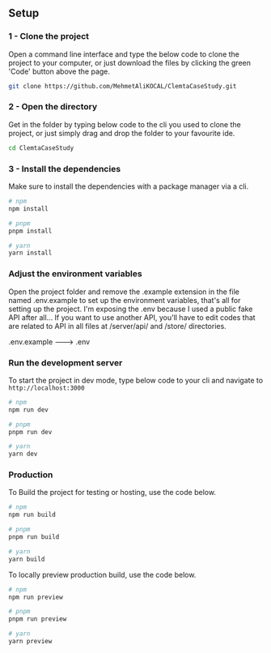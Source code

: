 ## Setup

### 1 - Clone the project

Open a command line interface and type the below code to clone the project to your computer, or just download the files by clicking the green 'Code' button above the page.

```bash
git clone https://github.com/MehmetAliKOCAL/ClemtaCaseStudy.git
```

### 2 - Open the directory

Get in the folder by typing below code to the cli you used to clone the project, or just simply drag and drop the folder to your favourite ide.

```bash
cd ClemtaCaseStudy
```

### 3 - Install the dependencies

Make sure to install the dependencies with a package manager via a cli.

```bash
# npm
npm install

# pnpm
pnpm install

# yarn
yarn install
```

### Adjust the environment variables

Open the project folder and remove the .example extension in the file named .env.example to set up the environment variables, that's all for setting up the project. I'm exposing the .env because I used a public fake API after all... If you want to use another API, you'll have to edit codes that are related to API in all files at /server/api/ and /store/ directories.

.env.example ---> .env

### Run the development server

To start the project in dev mode, type below code to your cli and navigate to `http://localhost:3000`

```bash
# npm
npm run dev

# pnpm
pnpm run dev

# yarn
yarn dev
```

### Production

To Build the project for testing or hosting, use the code below.

```bash
# npm
npm run build

# pnpm
pnpm run build

# yarn
yarn build
```

To locally preview production build, use the code below.

```bash
# npm
npm run preview

# pnpm
pnpm run preview

# yarn
yarn preview
```
